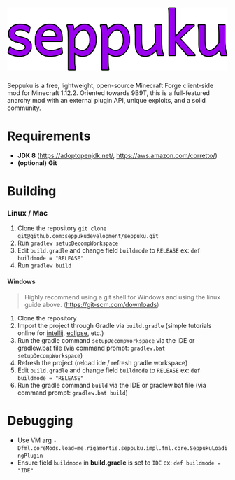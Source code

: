 # ![Seppuku](res/seppuku_full.png)

Seppuku is a free, lightweight, open-source Minecraft Forge client-side mod for Minecraft 1.12.2. Oriented towards 9B9T, this is a full-featured anarchy mod with an external plugin API, unique exploits, and a solid community.

# Requirements
- **JDK 8** (https://adoptopenjdk.net/, https://aws.amazon.com/corretto/)
- __(optional)__ **Git**

# Building

### Linux / Mac
1. Clone the repository `git clone git@github.com:seppukudevelopment/seppuku.git`
2. Run `gradlew setupDecompWorkspace`
3. Edit `build.gradle` and change field `buildmode` to `RELEASE` ex: `def
 buildmode = "RELEASE"`
4. Run `gradlew build`

#### Windows
> Highly recommend using a git shell for Windows and using the linux guide above. (https://git-scm.com/downloads) 
1. Clone the repository
2. Import the project through Gradle via `build.gradle` (simple tutorials online for [intellij](https://stackoverflow.com/questions/31256356/how-to-import-gradle-projects-in-intellij), [eclipse](https://stackoverflow.com/questions/10722773/import-existing-gradle-git-project-into-eclipse), etc.)
3. Run the gradle command `setupDecompWorkspace` via the IDE or gradlew.bat file (via command prompt: `gradlew.bat setupDecompWorkspace`) 
4. Refresh the project (reload ide / refresh gradle workspace)
5. Edit `build.gradle` and change field `buildmode` to `RELEASE` ex: `def
buildmode = "RELEASE"`
6. Run the gradle command `build` via the IDE or gradlew.bat file (via
 command prompt: `gradlew.bat build`) 

# Debugging
- Use VM arg `-Dfml.coreMods.load=me.rigamortis.seppuku.impl.fml.core.SeppukuLoadingPlugin`
- Ensure field `buildmode` in **build.gradle** is set to `IDE` ex: `def buildmode = "IDE"`
